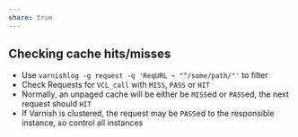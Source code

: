 ```yaml
---
share: true
---
```


## Checking cache hits/misses

* Use `varnishlog -g request -q 'ReqURL ~ "^/some/path/"'` to filter
* Check Requests for `VCL_call` with `MISS`, `PASS` or `HIT`
* Normally, an unpaged cache will be either be `MISS`ed or `PASS`ed, the next request should `HIT`
*  If Varnish is clustered, the request may be `PASS`ed to the responsible instance, so control all instances
